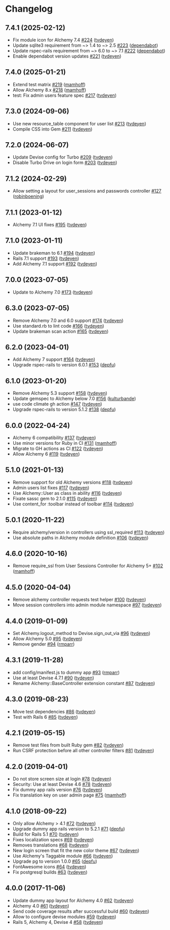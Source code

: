 # Changelog

## 7.4.1 (2025-02-12)

- Fix module icon for Alchemy 7.4 [#224](https://github.com/AlchemyCMS/alchemy-devise/pull/224) ([tvdeyen](https://github.com/tvdeyen))
- Update sqlite3 requirement from ~> 1.4 to ~> 2.5 [#223](https://github.com/AlchemyCMS/alchemy-devise/pull/223) ([dependabot](https://github.com/apps/dependabot))
- Update rspec-rails requirement from ~> 6.0 to ~> 7.1 [#222](https://github.com/AlchemyCMS/alchemy-devise/pull/222) ([dependabot](https://github.com/apps/dependabot))
- Enable dependabot version updates [#221](https://github.com/AlchemyCMS/alchemy-devise/pull/221) ([tvdeyen](https://github.com/tvdeyen))

## 7.4.0 (2025-01-21)

- Extend test matrix [#219](https://github.com/AlchemyCMS/alchemy-devise/pull/219) ([mamhoff](https://github.com/mamhoff))
- Allow Alchemy 8.x [#218](https://github.com/AlchemyCMS/alchemy-devise/pull/218) ([mamhoff](https://github.com/mamhoff))
- test: Fix admin users feature spec [#217](https://github.com/AlchemyCMS/alchemy-devise/pull/217) ([tvdeyen](https://github.com/tvdeyen))

## 7.3.0 (2024-09-06)

- Use new resource_table component for user list [#213](https://github.com/AlchemyCMS/alchemy-devise/pull/213) ([tvdeyen](https://github.com/tvdeyen))
- Compile CSS into Gem [#211](https://github.com/AlchemyCMS/alchemy-devise/pull/211) ([tvdeyen](https://github.com/tvdeyen))

## 7.2.0 (2024-06-07)

- Update Devise config for Turbo [#209](https://github.com/AlchemyCMS/alchemy-devise/pull/209) ([tvdeyen](https://github.com/tvdeyen))
- Disable Turbo Drive on login form [#203](https://github.com/AlchemyCMS/alchemy-devise/pull/203) ([tvdeyen](https://github.com/tvdeyen))

## 7.1.2 (2024-02-29)

- Allow setting a layout for user_sessions and passwords controller [#127](https://github.com/AlchemyCMS/alchemy-devise/pull/127) ([robinboening](https://github.com/robinboening))

## 7.1.1 (2023-01-12)

- Alchemy 7.1 UI fixes [#195](https://github.com/AlchemyCMS/alchemy-devise/pull/195) ([tvdeyen](https://github.com/tvdeyen))

## 7.1.0 (2023-01-11)

- Update brakeman to 6.1 [#194](https://github.com/AlchemyCMS/alchemy-devise/pull/194) ([tvdeyen](https://github.com/tvdeyen))
- Rails 7.1 support [#193](https://github.com/AlchemyCMS/alchemy-devise/pull/193) ([tvdeyen](https://github.com/tvdeyen))
- Add Alchemy 7.1 support [#192](https://github.com/AlchemyCMS/alchemy-devise/pull/192) ([tvdeyen](https://github.com/tvdeyen))

## 7.0.0 (2023-07-05)

- Update to Alchemy 7.0 [#173](https://github.com/AlchemyCMS/alchemy-devise/pull/173) ([tvdeyen](https://github.com/tvdeyen))

## 6.3.0 (2023-07-05)

- Remove Alchemy 7.0 and 6.0 support [#174](https://github.com/AlchemyCMS/alchemy-devise/pull/174) ([tvdeyen](https://github.com/tvdeyen))
- Use standard.rb to lint code [#166](https://github.com/AlchemyCMS/alchemy-devise/pull/166) ([tvdeyen](https://github.com/tvdeyen))
- Update brakeman scan action [#165](https://github.com/AlchemyCMS/alchemy-devise/pull/165) ([tvdeyen](https://github.com/tvdeyen))

## 6.2.0 (2023-04-01)

- Add Alchemy 7 support [#164](https://github.com/AlchemyCMS/alchemy-devise/pull/164) ([tvdeyen](https://github.com/tvdeyen))
- Upgrade rspec-rails to version 6.0.1 [#153](https://github.com/AlchemyCMS/alchemy-devise/pull/153) ([depfu](https://github.com/apps/depfu))

## 6.1.0 (2023-01-20)

- Remove Alchemy 5.3 support [#158](https://github.com/AlchemyCMS/alchemy-devise/pull/158) ([tvdeyen](https://github.com/tvdeyen))
- Update gemspec to Alchemy below 7.0 [#156](https://github.com/AlchemyCMS/alchemy-devise/pull/156) ([kulturbande](https://github.com/kulturbande))
- use code climate gh action [#147](https://github.com/AlchemyCMS/alchemy-devise/pull/147) ([tvdeyen](https://github.com/tvdeyen))
- Upgrade rspec-rails to version 5.1.2 [#138](https://github.com/AlchemyCMS/alchemy-devise/pull/138) ([depfu](https://github.com/apps/depfu))

## 6.0.0 (2022-04-24)

- Alchemy 6 compatibility [#137](https://github.com/AlchemyCMS/alchemy-devise/pull/137) ([tvdeyen](https://github.com/tvdeyen))
- Use minor versions for Ruby in CI [#131](https://github.com/AlchemyCMS/alchemy-devise/pull/131) ([mamhoff](https://github.com/mamhoff))
- Migrate to GH actions as CI [#122](https://github.com/AlchemyCMS/alchemy-devise/pull/122) ([tvdeyen](https://github.com/tvdeyen))
- Allow Alchemy 6 [#119](https://github.com/AlchemyCMS/alchemy-devise/pull/119) ([tvdeyen](https://github.com/tvdeyen))

## 5.1.0 (2021-01-13)

- Remove support for old Alchemy versions [#118](https://github.com/AlchemyCMS/alchemy-devise/pull/118) ([tvdeyen](https://github.com/tvdeyen))
- Admin users list fixes [#117](https://github.com/AlchemyCMS/alchemy-devise/pull/117) ([tvdeyen](https://github.com/tvdeyen))
- Use Alchemy::User as class in ability [#116](https://github.com/AlchemyCMS/alchemy-devise/pull/116) ([tvdeyen](https://github.com/tvdeyen))
- Fixate sassc gem to 2.1.0 [#115](https://github.com/AlchemyCMS/alchemy-devise/pull/115) ([tvdeyen](https://github.com/tvdeyen))
- Use content_for :toolbar instead of toolbar [#114](https://github.com/AlchemyCMS/alchemy-devise/pull/114) ([tvdeyen](https://github.com/tvdeyen))

## 5.0.1 (2020-11-22)

- Require alchemy/version in controllers using ssl_required [#113](https://github.com/AlchemyCMS/alchemy-devise/pull/113) ([tvdeyen](https://github.com/tvdeyen))
- Use absolute paths in Alchemy module definition [#106](https://github.com/AlchemyCMS/alchemy-devise/pull/106) ([tvdeyen](https://github.com/tvdeyen))

## 4.6.0 (2020-10-16)

- Remove require_ssl from User Sessions Controller for Alchemy 5+ [#102](https://github.com/AlchemyCMS/alchemy-devise/pull/102) ([mamhoff](https://github.com/mamhoff))

## 4.5.0 (2020-04-04)

- Remove alchemy controller requests test helper [#100](https://github.com/AlchemyCMS/alchemy-devise/pull/100) ([tvdeyen](https://github.com/tvdeyen))
- Move session controllers into admin module namespace [#97](https://github.com/AlchemyCMS/alchemy-devise/pull/97) ([tvdeyen](https://github.com/tvdeyen))

## 4.4.0 (2019-01-09)

- Set Alchemy.logout_method to Devise.sign_out_via [#96](https://github.com/AlchemyCMS/alchemy-devise/pull/96) ([tvdeyen](https://github.com/tvdeyen))
- Allow Alchemy 5.0 [#95](https://github.com/AlchemyCMS/alchemy-devise/pull/95) ([tvdeyen](https://github.com/tvdeyen))
- Remove gender [#94](https://github.com/AlchemyCMS/alchemy-devise/pull/94) ([rmparr](https://github.com/rmparr))

## 4.3.1 (2019-11-28)

- add config/manifest.js to dummy app [#93](https://github.com/AlchemyCMS/alchemy-devise/pull/93) ([rmparr](https://github.com/rmparr))
- Use at least Devise 4.7.1 [#90](https://github.com/AlchemyCMS/alchemy-devise/pull/90) ([tvdeyen](https://github.com/tvdeyen))
- Rename Alchemy::BaseController extension constant [#87](https://github.com/AlchemyCMS/alchemy-devise/pull/87) ([tvdeyen](https://github.com/tvdeyen))

## 4.3.0 (2019-08-23)

- Move test dependencies [#86](https://github.com/AlchemyCMS/alchemy-devise/pull/86) ([tvdeyen](https://github.com/tvdeyen))
- Test with Rails 6 [#85](https://github.com/AlchemyCMS/alchemy-devise/pull/85) ([tvdeyen](https://github.com/tvdeyen))

## 4.2.1 (2019-05-15)

- Remove test files from built Ruby gem [#82](https://github.com/AlchemyCMS/alchemy-devise/pull/82) ([tvdeyen](https://github.com/tvdeyen))
- Run CSRF protection before all other controller filters [#81](https://github.com/AlchemyCMS/alchemy-devise/pull/81) ([tvdeyen](https://github.com/tvdeyen))

## 4.2.0 (2019-04-01)

- Do not store screen size at login [#78](https://github.com/AlchemyCMS/alchemy-devise/pull/78) ([tvdeyen](https://github.com/tvdeyen))
- Security: Use at least Devise 4.6 [#78](https://github.com/AlchemyCMS/alchemy-devise/pull/78) ([tvdeyen](https://github.com/tvdeyen))
- Fix dummy app rails version [#76](https://github.com/AlchemyCMS/alchemy-devise/pull/76) ([tvdeyen](https://github.com/tvdeyen))
- Fix translation key on user admin page [#75](https://github.com/AlchemyCMS/alchemy-devise/pull/75) ([mamhoff](https://github.com/mamhoff))


## 4.1.0 (2018-09-22)

- Only allow Alchemy > 4.1 [#72](https://github.com/AlchemyCMS/alchemy-devise/pull/72) ([tvdeyen](https://github.com/tvdeyen))
- Upgrade dummy app rails version to 5.2.1 [#71](https://github.com/AlchemyCMS/alchemy-devise/pull/71) ([depfu](https://github.com/marketplace/depfu))
- Build for Rails 5.1 [#70](https://github.com/AlchemyCMS/alchemy-devise/pull/70) ([tvdeyen](https://github.com/tvdeyen))
- Fixes localization specs [#69](https://github.com/AlchemyCMS/alchemy-devise/pull/69) ([tvdeyen](https://github.com/tvdeyen))
- Removes translations [#68](https://github.com/AlchemyCMS/alchemy-devise/pull/68) ([tvdeyen](https://github.com/tvdeyen))
- New login screen that fit the new color theme [#67](https://github.com/AlchemyCMS/alchemy-devise/pull/67) ([tvdeyen](https://github.com/tvdeyen))
- Use Alchemy's Taggable module [#66](https://github.com/AlchemyCMS/alchemy-devise/pull/66) ([tvdeyen](https://github.com/tvdeyen))
- Upgrade pg to version 1.0.0 [#65](https://github.com/AlchemyCMS/alchemy-devise/pull/65) ([depfu](https://github.com/marketplace/depfu))
- FontAwesome icons [#64](https://github.com/AlchemyCMS/alchemy-devise/pull/64) ([tvdeyen](https://github.com/tvdeyen))
- Fix postgresql builds [#63](https://github.com/AlchemyCMS/alchemy-devise/pull/63) ([tvdeyen](https://github.com/tvdeyen))

## 4.0.0 (2017-11-06)

- Update dummy app layout for Alchemy 4.0 [#62](https://github.com/AlchemyCMS/alchemy-devise/pull/62) ([tvdeyen](https://github.com/tvdeyen))
- Alchemy 4.0 [#61](https://github.com/AlchemyCMS/alchemy-devise/pull/61) ([tvdeyen](https://github.com/tvdeyen))
- Send code coverage results after successful build [#60](https://github.com/AlchemyCMS/alchemy-devise/pull/60) ([tvdeyen](https://github.com/tvdeyen))
- Allow to configure devise modules [#59](https://github.com/AlchemyCMS/alchemy-devise/pull/59) ([tvdeyen](https://github.com/tvdeyen))
- Rails 5, Alchemy 4, Devise 4 [#58](https://github.com/AlchemyCMS/alchemy-devise/pull/58) ([tvdeyen](https://github.com/tvdeyen))
